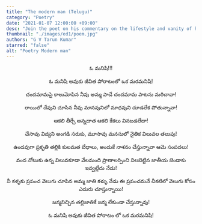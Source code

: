 ```yaml
---
title: "The modern man (Telugu)"
category: "Poetry"
date: "2021-01-07 12:00:00 +09:00"
desc: "Join the poet on his commentary on the lifestyle and vanity of humans, and where it went wrong"
thumbnail: "./images/ed1/poem.jpg"
authors: "G V Tarun Kumar"
starred: "false"
alt: "Poetry Modern man"
---
```


<p style="text-align: center;align:center;">ఓ మనిషి!!!</p>
<p style="text-align: center;align:center;">ఓ మనిషి అవుకు జీవిత పోరాటంలో ఒక మరమనిషి!</p>
<p style="text-align: center;align:center;">చందమామపై కాలుమోపిన నీవు అమ్మ పాడే చందమామ పాటను మరిచావా!</p>
<p style="text-align: center;align:center;">రాయిలో దేవుని చూసిన నీవు మానవునిలో మాధవుని చూడలేక పోతున్నావా!</p>
<p style="text-align: center;align:center;">ఆకలి తీర్చే అన్నదాత ఆకలి కేకలు వినబడలేదా!</p>
<p style="text-align: center;align:center;">చేసావు విద్యని అంగడి సరుకు, మూసావు మనసులో నైతిక విలువల తలుపు!</p>
<p style="text-align: center;align:center;">ఉండవుగా ప్రకృతి తల్లికి కులమత బేధాలు, అందుకే నాశనం చేస్తున్నావా ఆమె సంపదలు!</p>
<p style="text-align: center;align:center;">వంద నోటుకు ఉన్న విలువకూడా వేలమంది ప్రాణాలర్పించి నిలబెట్టిన జాతీయ జెండాకు ఇవ్వట్లేదు నేడు!</p>
<p style="text-align: center;align:center;">నీ కళ్ళకు ప్రపంచ వెలుగు చూపిన అమ్మ జాతి కళ్ళు నేడు ఈ ప్రపంచమనే చీకటిలో వెలుగు కోసం ఎదురు చూస్తున్నాయి!</p>
<p style="text-align: center;align:center;">జన్మనిచ్చిన తల్లిజాతికే జన్మ లేకుండా చేస్తున్నావు!</p>
<p style="text-align: center;align:center;">ఓ మనిషి అవుకు జీవిత పోరాటం లో ఒక మరమనిషి!</p>



